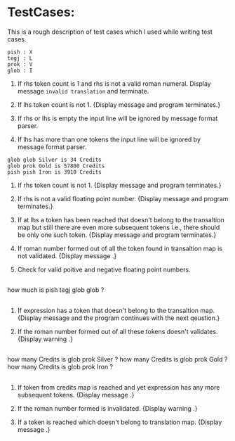 # TestCases: 
This is a rough description of test cases which I used while writing test cases.

```
pish : X
tegj : L
prok : V
glob : I
```

1. If rhs token count is 1 and rhs is not a valid roman numeral. 
Display message `invalid translation` and terminate.

2. If lhs token count is not 1. 
{Display message <invalid translation> and program terminates.}

3. If rhs or lhs is empty the input line will be ignored by message format parser.

4. If lhs has more than one tokens the input line will be ignored by message format parser.

```
glob glob Silver is 34 Credits
glob prok Gold is 57800 Credits
pish pish Iron is 3910 Credits
```

1. If rhs token count is not 1. 
{Display message <invalid translation> and program terminates.}

2. If rhs is not a valid floating point number. 
{Display message <invalid translation> and program terminates.}

3. If at lhs a token has been reached that doesn't belong to the transaltion map but still there are even more subsequent tokens i.e., there should be only one such token. 
{Display message <invalid translation> and program terminates.}

4. If roman number formed out of all the token found in transaltion map is not validated. 
{Display message <no idea>.}

5. Check for valid poitive and negative floating point numbers.

##
how much is pish tegj glob glob ?
##
1. If expression has a token that doesn't belong to the transaltion map.
{Display message <no idea> and the program continues with the next qeustion.}

2. If the roman number formed out of all these tokens doesn't validates. 
{Display warning <syntactically wrong>.}

##
how many Credits is glob prok Silver ?
how many Credits is glob prok Gold ?
how many Credits is glob prok Iron ?
##
1. If token from credits map is reached and yet expression has any more subsequent tokens.
{Display message <no idea>.}

2. If the roman number formed is invalidated.
{Display warning <syntactically wrong>.}

3. If a token is reached which doesn't belong to translation map.
{Display message <no idea>.}